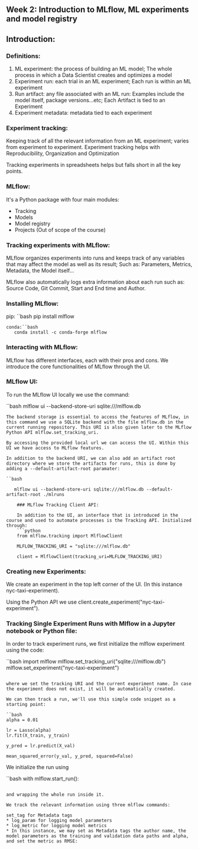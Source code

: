 ## Week 2: Introduction to MLflow, ML experiments and model registry

## Introduction:

### Definitions:
1. ML experiment: the process of building an ML model; The whole process in which a Data Scientist creates and optimizes a model
2. Experiment run: each trial in an ML experiment; Each run is within an ML experiment
3. Run artifact: any file associated with an ML run: Examples include the model itself, package versions...etc; Each Artifact is tied to an Experiment
4. Experiment metadata: metadata tied to each experiment

### Experiment tracking:
Keeping track of all the relevant information from an ML experiment; varies from experiment to experiment. Experiment tracking helps with Reproducibility, Organization and Optimization

Tracking experiments in spreadsheets helps but falls short in all the key points.

### MLflow:
It's a Python package with four main modules:

* Tracking
* Models
* Model registry
* Projects (Out of scope of the course)

### Tracking experiments with MLflow:
MLflow organizes experiments into runs and keeps track of any variables that may affect the model as well as its result; Such as: Parameters, Metrics, Metadata, the Model itself...

MLflow also automatically logs extra information about each run such as: Source Code, Git Commit, Start and End time and Author.

### Installing MLflow:
pip: ``bash
   pip install mlflow
```
conda:``bash
   conda install -c conda-forge mlflow
```

### Interacting with MLflow:
MLflow has different interfaces, each with their pros and cons. We introduce the core functionalities of MLflow through the UI.

### MLflow UI:
To run the MLflow UI locally we use the command:

``bash
   mlflow ui --backend-store-uri sqlite:///mlflow.db
```
The backend storage is essential to access the features of MLflow, in this command we use a SQLite backend with the file mlflow.db in the current running repository. This URI is also given later to the MLflow Python API mlflow.set_tracking_uri.

By accessing the provided local url we can access the UI. Within this UI we have access to MLflow features.

In addition to the backend URI, we can also add an artifact root directory where we store the artifacts for runs, this is done by adding a --default-artifact-root paramater:

``bash

   mlflow ui --backend-store-uri sqlite:///mlflow.db --default-artifact-root ./mlruns

    ### MLflow Tracking Client API:

    In addition to the UI, an interface that is introduced in the course and used to automate processes is the Tracking API. Initialized through:
    ```python
    from mlflow.tracking import MlflowClient

    MLFLOW_TRACKING_URI = "sqlite:///mlflow.db"

    client = MlflowClient(tracking_uri=MLFLOW_TRACKING_URI)
```

### Creating new Experiments:
We create an experiment in the top left corner of the UI. (In this instance nyc-taxi-experiment).

Using the Python API we use client.create_experiment("nyc-taxi-experiment").

### Tracking Single Experiment Runs with Mlflow in a Jupyter notebook or Python file:
In order to track experiment runs, we first initialize the mlflow experiment using the code:

``bash
import mlflow
mlflow.set_tracking_uri("sqlite:///mlflow.db")
mlflow.set_experiment("nyc-taxi-experiment")
```

where we set the tracking URI and the current experiment name. In case the experiment does not exist, it will be automatically created.

We can then track a run, we'll use this simple code snippet as a starting point:

``bash
alpha = 0.01

lr = Lasso(alpha)
lr.fit(X_train, y_train)

y_pred = lr.predict(X_val)

mean_squared_error(y_val, y_pred, squared=False)
```

We initialize the run using

``bash
with mlflow.start_run():
```

and wrapping the whole run inside it.

We track the relevant information using three mlflow commands:

set_tag for Metadata tags
* log_param for logging model parameters
* log_metric for logging model metrics
* In this instance, we may set as Metadata tags the author name, the model parameters as the training and validation data paths and alpha, and set the metric as RMSE:
